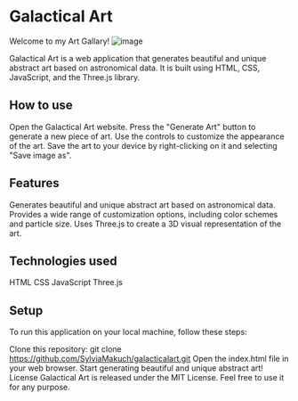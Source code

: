 # Galactical Art

Welcome to my Art Gallary! 
![image](https://user-images.githubusercontent.com/81345880/156681480-dc6e68b8-1a2e-421e-b28f-c072e2c89a42.png)


Galactical Art is a web application that generates beautiful and unique abstract art based on astronomical data. It is built using HTML, CSS, JavaScript, and the Three.js library.

## How to use
Open the Galactical Art website.
Press the "Generate Art" button to generate a new piece of art.
Use the controls to customize the appearance of the art.
Save the art to your device by right-clicking on it and selecting "Save image as".

## Features
Generates beautiful and unique abstract art based on astronomical data.
Provides a wide range of customization options, including color schemes and particle size.
Uses Three.js to create a 3D visual representation of the art.

## Technologies used
HTML
CSS
JavaScript
Three.js

## Setup
To run this application on your local machine, follow these steps:

Clone this repository: git clone https://github.com/SylviaMakuch/galacticalart.git
Open the index.html file in your web browser.
Start generating beautiful and unique abstract art!
License
Galactical Art is released under the MIT License. Feel free to use it for any purpose.
